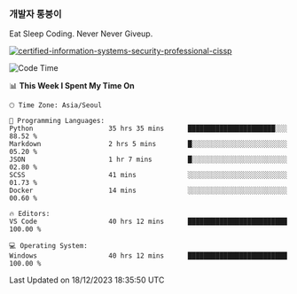 ### 개발자 통붕이
Eat Sleep Coding.
Never Never Giveup.

[![certified-information-systems-security-professional-cissp](https://user-images.githubusercontent.com/44606727/157613689-acd84ec6-5f8f-4e79-89d9-a8d51f033634.png)](https://www.credly.com/badges/f394a010-85a0-450b-9136-8043af01d71c/public_url)

<!--START_SECTION:waka-->
![Code Time](http://img.shields.io/badge/Code%20Time-2%2C253%20hrs%2021%20mins-blue)

📊 **This Week I Spent My Time On** 

```text
🕑︎ Time Zone: Asia/Seoul

💬 Programming Languages: 
Python                   35 hrs 35 mins      ██████████████████████░░░   88.52 % 
Markdown                 2 hrs 5 mins        █░░░░░░░░░░░░░░░░░░░░░░░░   05.20 % 
JSON                     1 hr 7 mins         █░░░░░░░░░░░░░░░░░░░░░░░░   02.80 % 
SCSS                     41 mins             ░░░░░░░░░░░░░░░░░░░░░░░░░   01.73 % 
Docker                   14 mins             ░░░░░░░░░░░░░░░░░░░░░░░░░   00.60 % 

🔥 Editors: 
VS Code                  40 hrs 12 mins      █████████████████████████   100.00 % 

💻 Operating System: 
Windows                  40 hrs 12 mins      █████████████████████████   100.00 % 
```


 Last Updated on 18/12/2023 18:35:50 UTC
<!--END_SECTION:waka-->
